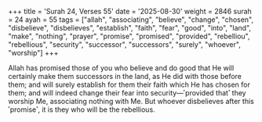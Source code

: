 +++
title = 'Surah 24, Verses 55'
date = '2025-08-30'
weight = 2846
surah = 24
ayah = 55
tags = ["allah", "associating", "believe", "change", "chosen", "disbelieve", "disbelieves", "establish", "faith", "fear", "good", "into", "land", "make", "nothing", "prayer", "promise", "promised", "provided", "rebelliou", "rebellious", "security", "successor", "successors", "surely", "whoever", "worship"]
+++

Allah has promised those of you who believe and do good that He will certainly make them successors in the land, as He did with those before them; and will surely establish for them their faith which He has chosen for them; and will indeed change their fear into security—˹provided that˺ they worship Me, associating nothing with Me. But whoever disbelieves after this ˹promise˺, it is they who will be the rebellious.